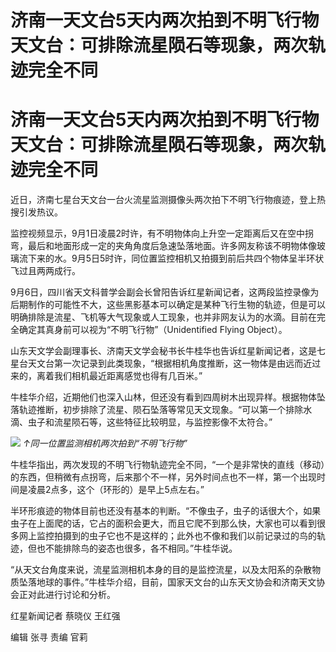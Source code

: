 # ​济南一天文台5天内两次拍到不明飞行物 天文台：可排除流星陨石等现象，两次轨迹完全不同

# ​济南一天文台5天内两次拍到不明飞行物 天文台：可排除流星陨石等现象，两次轨迹完全不同

近日，济南七星台天文台一台火流星监测摄像头两次拍下不明飞行物痕迹，登上热搜引发热议。

监控视频显示，9月1日凌晨2时许，有不明物体向上升空一定距离后又在空中拐弯，最后和地面形成一定的夹角角度后急速坠落地面。许多网友称该不明物体像玻璃流下来的水。9月5日5时许，同位置监控相机又拍摄到前后共四个物体呈半环状飞过且两两成行。

9月6日，四川省天文科普学会副会长曾阳告诉红星新闻记者，这两段监控录像为后期制作的可能性不大，这些黑影基本可以确定是某种飞行生物的轨迹，但是可以明确排除是流星、飞机等大气现象或人工现象，也并非网友认为的水滴。目前在完全确定其真身前可以视为“不明飞行物”（Unidentified
Flying Object）。

山东天文学会副理事长、济南天文学会秘书长牛桂华也告诉红星新闻记者，这是七星台天文台第一次记录到此类现象，“根据相机角度推断，这一物体是由远而近过来的，离着我们相机最近距离感觉也得有几百米。”

牛桂华介绍，近期他们也深入山林，但还没有看到四周树木出现异样。根据物体坠落轨迹推断，初步排除了流星、陨石坠落等常见天文现象。“可以第一个排除水滴、虫子和流星陨石等，这些特征比较明显，与监控影像不太符合。”

![](https://inews.gtimg.com/om_bt/OHhweAcMypYtoq0B2aGnWa1o7qjQcnCZhZ_fbaw6wzKhgAA/1000)
_↑同一位置监测相机两次拍到“不明飞行物”_

牛桂华指出，两次发现的不明飞行物轨迹完全不同，“一个是非常快的直线（移动）的东西，但稍微有点拐弯，后来那个不一样，另外时间点也不一样，第一个出现时间是凌晨2点多，这个（环形的）是早上5点左右。”

半环形痕迹的物体目前也还没有基本的判断。“不像虫子，虫子的话很大个，如果虫子在上面爬的话，它占的面积会更大，而且它爬不到那么快，大家也可以看到很多网上监控拍摄到的虫子它也不是这样的；此外也不像和我们以前记录过的鸟的轨迹，但也不能排除鸟的姿态也很多，各不相同。”牛桂华说。

“从天文台角度来说，流星监测相机本身的目的是监控流星，以及太阳系的杂散物质坠落地球的事件。”牛桂华介绍，目前，国家天文台的山东天文协会和济南天文协会正对此进行讨论和分析。

红星新闻记者 蔡晓仪 王红强

编辑 张寻 责编 官莉

